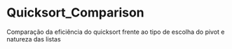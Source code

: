 # Quicksort_Comparison
Comparação da eficiência do quicksort frente ao tipo de escolha do pivot e natureza das listas
